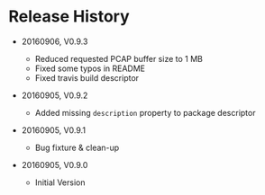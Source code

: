 # Release History

* 20160906, V0.9.3
    * Reduced requested PCAP buffer size to 1 MB
    * Fixed some typos in README
    * Fixed travis build descriptor

* 20160905, V0.9.2
    * Added missing `description` property to package descriptor
    
* 20160905, V0.9.1
    * Bug fixture & clean-up
    
* 20160905, V0.9.0
    * Initial Version
